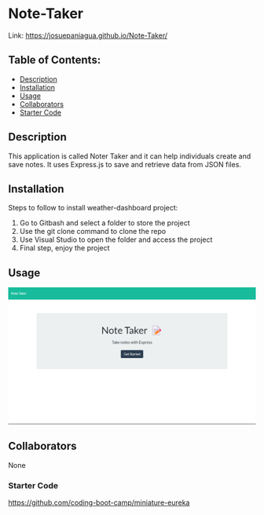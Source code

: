 # Note-Taker

Link:
https://josuepaniagua.github.io/Note-Taker/

## Table of Contents:
* [Description](#description)
* [Installation](#installation)
* [Usage](#usage)
* [Collaborators](#collaborators)
* [Starter Code](#starter-code)

## Description
This application is called Noter Taker and it can help individuals create and save notes. It uses Express.js to save and retrieve data from JSON files. 

## Installation
Steps to follow to install weather-dashboard project:
1. Go to Gitbash and select a folder to store the project
2. Use the git clone command to clone the repo
3. Use Visual Studio to open the folder and access the project
4. Final step, enjoy the project

## Usage
![alt text](./Develop/images/Screenshot4.png)

## Collaborators
None

### Starter Code
https://github.com/coding-boot-camp/miniature-eureka
